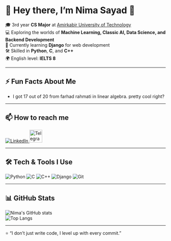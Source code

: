 # 👋 Hey there, I’m Nima Sayad 🦔

🎓 3rd year **CS Major** at [Amirkabir University of Technology](https://aut.ac.ir/)  
💻 Exploring the worlds of **Machine Learning, Classic AI, Data Science, and Backend Development**  
🌱 Currently learning **Django** for web development  
🛠️ Skilled in **Python**, **C**, and **C++**  
🌍 English level: **IELTS 8**  

---

## ⚡ Fun Facts About Me
- I got 17 out of 20 from farhad rahmati in linear algebra. pretty cool right?

---

## 📫 How to reach me 
<a href="https://www.linkedin.com/in/Nima-Sayad/" target="blank">
<img src="https://skillicons.dev/icons?i=linkedin" alt="LinkedIn" />
</a>
<a href="https://t.me/HalfAhunter" target="_blank">
  <img src="https://cdn.jsdelivr.net/gh/devicons/devicon/icons/telegram/telegram-original.svg" alt="Telegram" width="40" height="40"/>
</a>




---

## 🛠️ Tech & Tools I Use
![Python](https://img.shields.io/badge/Python-3776AB?style=for-the-badge&logo=python&logoColor=white)
![C](https://img.shields.io/badge/C-00599C?style=for-the-badge&logo=c&logoColor=white)
![C++](https://img.shields.io/badge/C++-00599C?style=for-the-badge&logo=cplusplus&logoColor=white)
![Django](https://img.shields.io/badge/Django-092E20?style=for-the-badge&logo=django&logoColor=white)
![Git](https://img.shields.io/badge/Git-F05033?style=for-the-badge&logo=git&logoColor=white)

---

## 📊 GitHub Stats
![Nima's GitHub stats](https://github-readme-stats.vercel.app/api?username=NimaSayad37&show_icons=true&theme=radical)  
![Top Langs](https://github-readme-stats.vercel.app/api/top-langs/?username=NimaSayad37&layout=compact&theme=radical)  

---

⭐️ “I don’t just write code, I level up with every commit.”  

